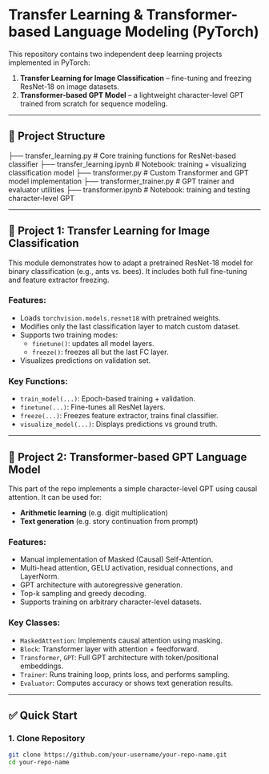 # Transfer Learning & Transformer-based Language Modeling (PyTorch)

This repository contains two independent deep learning projects implemented in PyTorch:

1. **Transfer Learning for Image Classification** – fine-tuning and freezing ResNet-18 on image datasets.
2. **Transformer-based GPT Model** – a lightweight character-level GPT trained from scratch for sequence modeling.

---

## 📁 Project Structure

├── transfer_learning.py # Core training functions for ResNet-based classifier
├── transfer_learning.ipynb # Notebook: training + visualizing classification model
├── transformer.py # Custom Transformer and GPT model implementation
├── transformer_trainer.py # GPT trainer and evaluator utilities
├── transformer.ipynb # Notebook: training and testing character-level GPT

---

## 🧠 Project 1: Transfer Learning for Image Classification

This module demonstrates how to adapt a pretrained ResNet-18 model for binary classification (e.g., ants vs. bees). It includes both full fine-tuning and feature extractor freezing.

### Features:
- Loads `torchvision.models.resnet18` with pretrained weights.
- Modifies only the last classification layer to match custom dataset.
- Supports two training modes:
  - `finetune()`: updates all model layers.
  - `freeze()`: freezes all but the last FC layer.
- Visualizes predictions on validation set.

### Key Functions:
- `train_model(...)`: Epoch-based training + validation.
- `finetune(...)`: Fine-tunes all ResNet layers.
- `freeze(...)`: Freezes feature extractor, trains final classifier.
- `visualize_model(...)`: Displays predictions vs ground truth.

---

## 🔡 Project 2: Transformer-based GPT Language Model

This part of the repo implements a simple character-level GPT using causal attention. It can be used for:
- **Arithmetic learning** (e.g. digit multiplication)
- **Text generation** (e.g. story continuation from prompt)

### Features:
- Manual implementation of Masked (Causal) Self-Attention.
- Multi-head attention, GELU activation, residual connections, and LayerNorm.
- GPT architecture with autoregressive generation.
- Top-k sampling and greedy decoding.
- Supports training on arbitrary character-level datasets.

### Key Classes:
- `MaskedAttention`: Implements causal attention using masking.
- `Block`: Transformer layer with attention + feedforward.
- `Transformer`, `GPT`: Full GPT architecture with token/positional embeddings.
- `Trainer`: Runs training loop, prints loss, and performs sampling.
- `Evaluator`: Computes accuracy or shows text generation results.

---

## ✅ Quick Start

### 1. Clone Repository
```bash
git clone https://github.com/your-username/your-repo-name.git
cd your-repo-name
